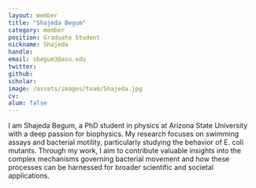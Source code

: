 ```yaml
---
layout: member
title: "Shajeda Begum"
category: member
position: Graduate Student
nickname: Shajeda
handle: 
email: sbegum3@asu.edu
twitter: 
github: 
scholar: 
image: /assets/images/team/Shajeda.jpg
cv: 
alum: false
---
```

I am Shajeda Begum, a PhD student in physics at Arizona State University with a deep passion for biophysics. My research focuses on swimming assays and bacterial motility, particularly studying the behavior of E. coli mutants. Through my work, I aim to contribute valuable insights into the complex mechanisms governing bacterial movement and how these processes can be harnessed for broader scientific and societal applications.